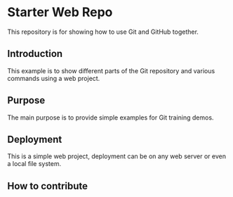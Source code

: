 # Starter Web Repo

This repository is for showing how to use Git and GitHub together.

## Introduction

This example is to show different parts of the Git repository and various commands using a web project.

## Purpose

The main purpose is to provide simple examples for Git training demos.

## Deployment

This is a simple web project, deployment can be on any web server or even a local file system.

## How to contribute
